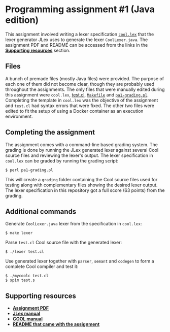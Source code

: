 # Programming assignment #1 (Java edition)

This assignment involved writing a lexer specification [`cool.lex`](cool.lex) that the lexer generator JLex uses to generate the lexer `CoolLexer.java`. The assignment PDF and README can be accessed from the links in the [**Supporting resources**](#supporting-resources) section.

## Files

A bunch of premade files (mostly Java files) were provided. The purpose of each one of them did not become clear, though they are probably used throughout the assignments. The only files that were manually edited during this assignment were `cool.lex`, [test.cl](test.cl), [`Makefile`](Makefile) and [`pa1-grading.pl`](pa1-grading.pl). Completing the template in `cool.lex` was the objective of the assignment and `test.cl` had syntax errors that were fixed. The other two files were edited to fit the setup of using a Docker container as an execution environment.

## Completing the assignment

The assignment comes with a command-line based grading system. The grading is done by running the JLex generated lexer against several Cool source files and reviewing the lexer's output. The lexer specification in `cool.lex` can be graded by running the grading script:

```
$ perl pa1-grading.pl
```

This will create a `grading` folder containing the Cool source files used for testing along with complementary files showing the desired lexer output. The lexer specification in this repository got a full score (63 points) from the grading.

## Additional commands

Generate `CoolLexer.java` lexer from the specification in `cool.lex`:

```
$ make lexer
```

Parse `test.cl` Cool source file with the generated lexer:

```
$ ./lexer test.cl
```

Use generated lexer together with `parser`, `semant` and `codegen` to form a complete Cool compiler and test it:

```
$ ./mycoolc test.cl
$ spim test.s
```

## Supporting resources

* [**Assignment PDF**](https://courses.edx.org/assets/courseware/v1/00e29b916fa002225f3ab7590307d69c/asset-v1:StanfordOnline+SOE.YCSCS1+3T2020+type@asset+block/PA1.pdf)
* [**JLex manual**](https://www.cs.princeton.edu/~appel/modern/java/JLex/)
* [**COOL manual**](http://theory.stanford.edu/~aiken/software/cool/cool-manual.pdf)
* [**README that came with the assignment**](COURSE_README)
